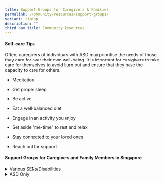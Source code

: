 ```yaml
---
title: Support Groups for Caregivers & Families
permalink: /community-resources/support-groups/
variant: tiptap
description: ""
third_nav_title: Community Resources
---
```

<h4>Self-care Tips</h4>
<p>Often, caregivers of individuals with ASD may prioritise the needs of
those they care for over their own well-being. It is important for caregivers
to take care for themselves to avoid burn out and ensure that they have
the capacity to care for others.</p>
<ul data-tight="true" class="tight">
<li>
<p>Meditation</p>
</li>
<li>
<p>Get proper sleep</p>
</li>
<li>
<p>Be active</p>
</li>
<li>
<p>Eat a well-balanced diet</p>
</li>
<li>
<p>Engage in an activity you enjoy</p>
</li>
<li>
<p>Set aside "me-time" to rest and relax</p>
</li>
<li>
<p>Stay connected to your loved ones</p>
</li>
<li>
<p>Reach out for support</p>
</li>
</ul>
<h4>Support Groups for Caregivers and Family Members in Singapore</h4>
<div data-type="detailGroup" class="isomer-accordion isomer-accordion-white">
<details class="isomer-details">
<summary>Various SENs/Disabilities</summary>
<div data-type="detailsContent" class="isomer-details-content">
<table style="minWidth: 50px">
<colgroup>
<col>
<col>
</colgroup>
<tbody>
<tr>
<th rowspan="1" colspan="1">
<p>Support Group
<br>&amp; Diagnosis</p>
</th>
<th rowspan="1" colspan="1">
<p>More Information</p>
</th>
</tr>
<tr>
<td rowspan="1" colspan="1">
<p><strong><a href="https://www.facebook.com/groups/576018739565772/" rel="noopener nofollow" target="_blank">ADHD, ASD Warriors Singapore</a></strong>
</p>
<p></p>
<p>ASD/ADHD/ODD</p>
</td>
<td rowspan="1" colspan="1">
<p>For mothers who may or may not have the means to seek professional help
all the time.</p>
<p></p>
<p>Group Activities:</p>
<ul data-tight="true" class="tight">
<li>
<p>Sharing resources and information</p>
</li>
<li>
<p>Mutual support</p>
</li>
</ul>
<p></p>
<p><sup>Participants need to request to join the private Facebook group.</sup>
</p>
</td>
</tr>
<tr>
<td rowspan="1" colspan="1">
<p><strong><a href="https://www.facebook.com/ANeurodiversityRoadOfLoveSg/" rel="noopener nofollow" target="_blank">A Neurodiversity Road of Love</a></strong>
</p>
<p></p>
<p>All SENs</p>
</td>
<td rowspan="1" colspan="1">
<p>A group that advocates for awareness, inclusion, acceptance, and appreciation
for all spectrum individual and their families.</p>
<p></p>
<p>Group Activities: Attend workshops and events</p>
<p></p>
<p>Click <a href="https://tockify.com/" rel="noopener nofollow" target="_blank">here</a> for
the programme outline.</p>
</td>
</tr>
<tr>
<td rowspan="1" colspan="1">
<p><strong><a href="https://www.facebook.com/thecaregiversconnect/" rel="noopener nofollow" target="_blank">Caregivers Connect</a></strong>
</p>
<p></p>
<p>Any caregiver</p>
</td>
<td rowspan="1" colspan="1">
<p>A Facebook page that comprises of news, stories, and tips that were handpicked
by caregivers.</p>
<p></p>
<p>Group Activities: Sharing of resources in chat group</p>
</td>
</tr>
<tr>
<td rowspan="1" colspan="1">
<p><strong><a href="https://caring.sg/#services" rel="noopener nofollow" target="_blank">CaringSG</a></strong>
</p>
<p></p>
<p>All SENs/Disabilities</p>
</td>
<td rowspan="1" colspan="1">
<p>For all caregivers of children with SEN/Disabilities.</p>
<p></p>
<p>Group Activities:</p>
<ul data-tight="true" class="tight">
<li>
<p>CareConnect: Sharing of resources and connections</p>
</li>
<li>
<p>CareBuddy: Individualised peer support</p>
</li>
<li>
<p>CareWell: On a referral basis; Care planning</p>
</li>
</ul>
</td>
</tr>
<tr>
<td rowspan="1" colspan="1">
<p><strong><a href="https://www.facebook.com/groups/207110736160171/" rel="noopener nofollow" target="_blank">Hope for the Journey</a></strong>
</p>
<p></p>
<p>All SENs</p>
</td>
<td rowspan="1" colspan="1">
<p>For families whose loved one has special needs.</p>
<p></p>
<p>Group Activities:</p>
<ul data-tight="true" class="tight">
<li>
<p>Sharing of information and resources</p>
</li>
<li>
<p>Attend educational talks</p>
</li>
<li>
<p>Gatherings: Twice a month</p>
</li>
</ul>
<p></p>
<p>Tel: (Cindy) 9669 8055 | (Siew Kim) 9113 3597</p>
<p></p>
<p><sub>Participants need to request to join the private Facebook group</sub>
</p>
</td>
</tr>
<tr>
<td rowspan="1" colspan="1">
<p><strong><a href="https://t.me/SGCaregiversCommunity" rel="noopener nofollow" target="_blank">SGCaregivers Community: Telegram Group Chat</a></strong>
</p>
<p></p>
<p>Any Caregiver</p>
</td>
<td rowspan="1" colspan="1">
<p>A Telegram group chat for all caregivers in general.</p>
<p></p>
<p>Group Activities:</p>
<ul data-tight="true" class="tight">
<li>
<p>Sharing of information and resources</p>
</li>
<li>
<p>Sharing of concerns in group chat</p>
</li>
</ul>
</td>
</tr>
<tr>
<td rowspan="1" colspan="1">
<p><strong><a href="https://www.facebook.com/groups/477365899094604/" rel="noopener nofollow" target="_blank">Special Needs Christian Parents</a></strong>
</p>
<p></p>
<p>All SENs</p>
</td>
<td rowspan="1" colspan="1">
<p>For Christian parents whose child has special needs.</p>
<p></p>
<p>Group Activities:</p>
<ul data-tight="true" class="tight">
<li>
<p>Sharing of resources and information</p>
</li>
<li>
<p>Provide mutual support</p>
</li>
</ul>
<p></p>
<p><sub>Participants need to request to join the private Facebook group</sub>
</p>
</td>
</tr>
<tr>
<td rowspan="1" colspan="1">
<p><strong><a href="https://www.facebook.com/ShouldersSG" rel="noopener nofollow" target="_blank">Shoulders-SG</a></strong>
</p>
<p></p>
<p>All Disabilities</p>
</td>
<td rowspan="1" colspan="1">
<p>For individuals and families of the disability community in Singapore.</p>
<p></p>
<p>Group Activities: Sharing of resources and information</p>
</td>
</tr>
<tr>
<td rowspan="1" colspan="1">
<p><strong><a href="https://linktr.ee/sibsunite" rel="noopener nofollow" target="_blank">SibsUnite</a></strong>
</p>
<p></p>
<p>All SENs</p>
</td>
<td rowspan="1" colspan="1">
<p>Volunteer-run support group for siblings of persons with special needs
(Only for siblings above 21).</p>
<p></p>
<p>Group Activities:</p>
<ul data-tight="true" class="tight">
<li>
<p>SibsAcademy: Sharing of resources and information</p>
</li>
<li>
<p>SibsMeet: Monthly meet-ups</p>
</li>
<li>
<p>SibsDayOut: SN-friendly activities between siblings and their siblings
with special needs</p>
</li>
</ul>
</td>
</tr>
<tr>
<td rowspan="1" colspan="1">
<p><strong><a href="https://www.facebook.com/groups/261948530650504/about" rel="noopener nofollow" target="_blank">Singapore Muslim Special Needs Support Group</a></strong>
</p>
<p></p>
<p>All SENs</p>
</td>
<td rowspan="1" colspan="1">
<p>For Muslim families whose loved one has special needs | To raise awareness
and provide support</p>
<p></p>
<p>Group Activities:</p>
<ul data-tight="true" class="tight">
<li>
<p>Sharing of resources and information</p>
</li>
<li>
<p>Provide mutual support</p>
</li>
</ul>
<p></p>
<p><sub>Participants need to request to join the private Facebook group</sub>
</p>
</td>
</tr>
<tr>
<td rowspan="1" colspan="1">
<p><strong><a href="https://www.facebook.com/groups/SingaporeSpecialCommunity/about" rel="noopener nofollow" target="_blank">Singapore Special Community</a></strong>
</p>
<p></p>
<p>All SENs</p>
</td>
<td rowspan="1" colspan="1">
<p>For families of children with SEN | Founded by parents, the group aims
to educate children with SEN on giving back to the society.</p>
<p></p>
<p>Group Activities: Bonding activities (e.g. Choir &amp; Art Classes)</p>
<p></p>
<p>Tel: 9009 7711</p>
<p></p>
<p><sub>Participants need to request to join the private Facebook group</sub>
</p>
</td>
</tr>
<tr>
<td rowspan="1" colspan="1">
<p><strong><a href="https://www.facebook.com/groups/488991321113132/" rel="noopener nofollow" target="_blank">Special Needs Kids Singapore</a></strong>
</p>
<p></p>
<p>All SENs</p>
</td>
<td rowspan="1" colspan="1">
<p>For families of children with SEN</p>
<p></p>
<p>Group Activities: Sharing of resources and information</p>
<p></p>
<p><sub>Participants need to request to join the private Facebook group</sub>
</p>
</td>
</tr>
<tr>
<td rowspan="1" colspan="1">
<p><strong><a href="https://www.facebook.com/specialseeds.sg/" rel="noopener nofollow" target="_blank">Special Seeds</a></strong>
</p>
<p></p>
<p>All Disabilities</p>
</td>
<td rowspan="1" colspan="1">
<p>For caregivers of persons with disabilities | A digital parenting resource
initiative by the Rare Disorders Society of Singapore (RDSS)</p>
<p></p>
<p>Group Activities: Sharing of resources and information</p>
</td>
</tr>
<tr>
<td rowspan="1" colspan="1">
<p><strong><a href="https://www.facebook.com/groups/Singaporespecialneedsandparents/" rel="noopener nofollow" target="_blank">SSNAP - Singapore Special Needs and Parents</a></strong>
</p>
<p></p>
<p>All SENs</p>
</td>
<td rowspan="1" colspan="1">
<p>For parents of children with SENs</p>
<p></p>
<p>Group Activities:</p>
<ul data-tight="true" class="tight">
<li>
<p>Sharing of resources and information</p>
</li>
<li>
<p>Mutual support</p>
</li>
</ul>
<p></p>
<p><sub>Participants need to request to join the private Facebook group</sub>
</p>
</td>
</tr>
</tbody>
</table>
</div>
</details>
<details class="isomer-details">
<summary>ASD Only</summary>
<div data-type="detailsContent" class="isomer-details-content">
<table style="minWidth: 50px">
<colgroup>
<col>
<col>
</colgroup>
<tbody>
<tr>
<th rowspan="1" colspan="1">
<p>Support Group</p>
</th>
<th rowspan="1" colspan="1">
<p>More Information</p>
</th>
</tr>
<tr>
<td rowspan="1" colspan="1">
<p><strong><a href="https://chat.whatsapp.com/CQTVKwQagz0KrC6BGzJu4f" rel="noopener nofollow" target="_blank">ASD 18+ (WhatsApp Group)</a></strong>
</p>
</td>
<td rowspan="1" colspan="1">
<p>WhatsApp group chat for both individual with ASD (aged 18 and above) and
their families.</p>
<p></p>
<p>Group Activities:</p>
<ul data-tight="true" class="tight">
<li>
<p>Sharing of resources in chat group</p>
</li>
<li>
<p>Having regular gatherings</p>
</li>
</ul>
</td>
</tr>
<tr>
<td rowspan="1" colspan="1">
<p><strong><a href="https://www.facebook.com/groups/AutismBridge.StrategyGroup/" rel="noopener nofollow" target="_blank">Autism Bridge Strategy Group (#ABSG)</a></strong>
</p>
</td>
<td rowspan="1" colspan="1">
<p>For caregivers / Allied Health Professionals / Educators / Advocates</p>
<p></p>
<p>Group Activities:</p>
<ul data-tight="true" class="tight">
<li>
<p>Discussions and talks on strategies to promote inclusion and integration</p>
</li>
<li>
<p>Provide skill-building workshops (e.g. transitions)</p>
</li>
</ul>
</td>
</tr>
<tr>
<td rowspan="1" colspan="1">
<p><strong><a href="https://www.facebook.com/groups/867532560256848/about/" rel="noopener nofollow" target="_blank">Embrace Autism Group</a></strong>
</p>
</td>
<td rowspan="1" colspan="1">
<p>Public Facebook group for parents of children with ASD</p>
<p></p>
<p>Group Activities: Sharing of resources and information</p>
</td>
</tr>
<tr>
<td rowspan="1" colspan="1">
<p><strong><a href="https://www.facebook.com/reunitemissingchildren/" rel="noopener nofollow" target="_blank">Reunite Missing Children</a></strong>
</p>
</td>
<td rowspan="1" colspan="1">
<p>For parents of child with ASD</p>
<p></p>
<p>Group Activities: Disseminate verified and updated information when a
child goes missing in Singapore</p>
</td>
</tr>
<tr>
<td rowspan="1" colspan="1">
<p><strong><a href="https://www.facebook.com/groups/SingaporeAutism/" rel="noopener nofollow" target="_blank">Singapore Autism Parents Need Support Too!</a></strong>
</p>
</td>
<td rowspan="1" colspan="1">
<p>For caregivers, families, and relatives of individuals with ASD</p>
<p></p>
<p>Group Activities:</p>
<ul data-tight="true" class="tight">
<li>
<p>Sharing of resources and information</p>
</li>
<li>
<p>Provide mutual support</p>
</li>
</ul>
<p></p>
<p><sub>Participants need to request to join the private Facebook group</sub>
</p>
</td>
</tr>
</tbody>
</table>
</div>
</details>
</div>
<p></p>